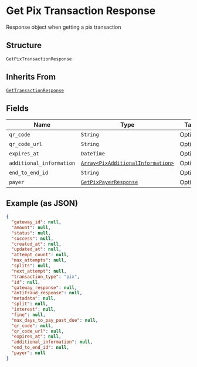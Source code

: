 
# Get Pix Transaction Response

Response object when getting a pix transaction

## Structure

`GetPixTransactionResponse`

## Inherits From

[`GetTransactionResponse`](../../doc/models/get-transaction-response.md)

## Fields

| Name | Type | Tags | Description |
|  --- | --- | --- | --- |
| `qr_code` | `String` | Optional | - |
| `qr_code_url` | `String` | Optional | - |
| `expires_at` | `DateTime` | Optional | - |
| `additional_information` | [`Array<PixAdditionalInformation>`](../../doc/models/pix-additional-information.md) | Optional | - |
| `end_to_end_id` | `String` | Optional | - |
| `payer` | [`GetPixPayerResponse`](../../doc/models/get-pix-payer-response.md) | Optional | - |

## Example (as JSON)

```json
{
  "gateway_id": null,
  "amount": null,
  "status": null,
  "success": null,
  "created_at": null,
  "updated_at": null,
  "attempt_count": null,
  "max_attempts": null,
  "splits": null,
  "next_attempt": null,
  "transaction_type": "pix",
  "id": null,
  "gateway_response": null,
  "antifraud_response": null,
  "metadata": null,
  "split": null,
  "interest": null,
  "fine": null,
  "max_days_to_pay_past_due": null,
  "qr_code": null,
  "qr_code_url": null,
  "expires_at": null,
  "additional_information": null,
  "end_to_end_id": null,
  "payer": null
}
```

